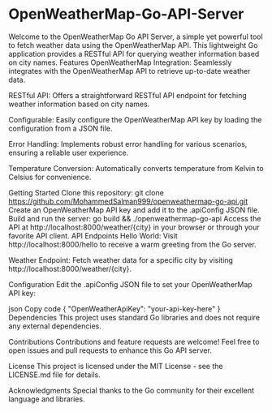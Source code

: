 # OpenWeatherMap-Go-API-Server
Welcome to the OpenWeatherMap Go API Server, a simple yet powerful tool to fetch weather data using the OpenWeatherMap API. This lightweight Go application provides a RESTful API for querying weather information based on city names.
Features
OpenWeatherMap Integration: Seamlessly integrates with the OpenWeatherMap API to retrieve up-to-date weather data.

RESTful API: Offers a straightforward RESTful API endpoint for fetching weather information based on city names.

Configurable: Easily configure the OpenWeatherMap API key by loading the configuration from a JSON file.

Error Handling: Implements robust error handling for various scenarios, ensuring a reliable user experience.

Temperature Conversion: Automatically converts temperature from Kelvin to Celsius for convenience.

Getting Started
Clone this repository: git clone https://github.com/MohammedSalman999/openweathermap-go-api.git
Create an OpenWeatherMap API key and add it to the .apiConfig JSON file.
Build and run the server: go build && ./openweathermap-go-api
Access the API at http://localhost:8000/weather/{city} in your browser or through your favorite API client.
API Endpoints
Hello World: Visit http://localhost:8000/hello to receive a warm greeting from the Go server.

Weather Endpoint: Fetch weather data for a specific city by visiting http://localhost:8000/weather/{city}.

Configuration
Edit the .apiConfig JSON file to set your OpenWeatherMap API key:

json
Copy code
{
  "OpenWeatherApiKey": "your-api-key-here"
}
Dependencies
This project uses standard Go libraries and does not require any external dependencies.

Contributions
Contributions and feature requests are welcome! Feel free to open issues and pull requests to enhance this Go API server.

License
This project is licensed under the MIT License - see the LICENSE.md file for details.

Acknowledgments
Special thanks to the Go community for their excellent language and libraries.
